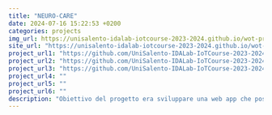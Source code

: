 ```yaml
---
title: "NEURO-CARE"
date: 2024-07-16 15:22:53 +0200
categories: projects
img_url: https://unisalento-idalab-iotcourse-2023-2024.github.io/wot-project-2023-2024-presentation-Franza-Schito/Dashboard.png
site_url: "https://unisalento-idalab-iotcourse-2023-2024.github.io/wot-project-2023-2024-presentation-Franza-Schito/"
project_url1: "https://github.com/UniSalento-IDALab-IoTCourse-2023-2024/wot-project-2023-2024-NeuroCare-Franza-Schito-FrontEnd"
project_url2: "https://github.com/UniSalento-IDALab-IoTCourse-2023-2024/wot-project-2023-2024-NeuroCare-Franza-Schito-Backend"
project_url3: "https://github.com/UniSalento-IDALab-IoTCourse-2023-2024/wot-project-2023-2024-NeuroCare-Franza-Schito-MachineLearning"
project_url4: ""
project_url5: ""
project_url6: ""
description: "Obiettivo del progetto era sviluppare una web app che possa offrire un supporto concreto nella gestione di queste patologie, mettendo a disposizione strumenti semplici ma efficaci per monitorare le abitudini quotidiane del paziente e rilevare eventuali cambiamenti significativi nel suo stile di vita. Il sistema si rivolge sia ai caregiver, che possono così avere un quadro più chiaro e aggiornato della situazione, sia ai medici, che possono accedere a dati utili per una valutazione clinica più approfondita."
---
```


